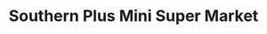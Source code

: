 ---
title: "Southern Plus Mini Super Market"
url: /vempally/southern-plus-mini-super-market/
shop: supermarket
---